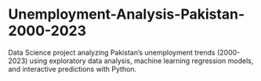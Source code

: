 # Unemployment-Analysis-Pakistan-2000-2023
Data Science project analyzing Pakistan’s unemployment trends (2000-2023) using exploratory data analysis, machine learning regression models, and interactive predictions with Python.
